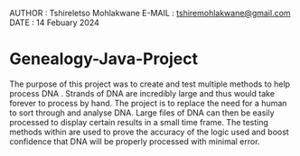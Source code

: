 AUTHOR : Tshireletso Mohlakwane
E-MAIL : tshiremohlakwane@gmail.com
DATE : 14 Febuary 2024

# Genealogy-Java-Project
The purpose of this project was to create and test multiple methods to help process DNA . Strands of DNA are incredibly large and thus would take forever to process by hand.
The project is to replace the need for a human to sort through and analyse DNA. Large files of DNA can then be easily processed to display certain results in a small time frame.
The testing methods within are used to prove the accuracy of the logic used and boost confidence that DNA will be properly processed with minimal error.
  
